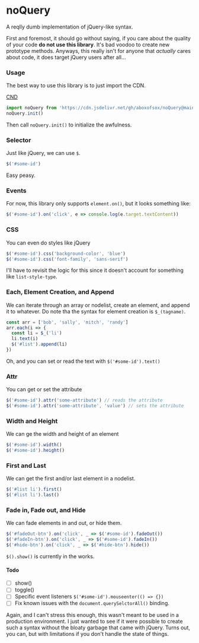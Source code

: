 # noQuery
A reqlly dumb implementation of jQuery-like syntax.

First and foremost, it should go without saying, if you care about the quality of your code **do not use this library**. It's bad voodoo to create new prototype methods. Anyways, this really isn't for anyone that *actually* cares about code, it does target jQuery users after all...

### Usage
The best way to use this library is to just import the CDN.

[CND](https://cdn.jsdelivr.net/gh/aboxofsox/noQuery@main/dist/noQuery.min.js)
```js
import noQuery from 'https://cdn.jsdelivr.net/gh/aboxofsox/noQuery@main/dist/noQuery.min.js'
noQuery.init()
```
Then call `noQuery.init()` to initialize the awfulness.

### Selector
Just like jQuery, we can use `$`.
```js
$('#some-id')
```
Easy peasy.

### Events
For now, this library only supports `element.on()`, but it looks something like:
```js
$('#some-id').on('click', e => console.log(e.target.textContent))
```

### CSS
You can even do styles like jQuery
```js
$('#some-id').css('background-color', 'blue')
$('#some-id').css('font-family', 'sans-serif')
```
I'll have to revisit the logic for this since it doesn't account for something like `list-style-type`.

### Each, Element Creation, and Append
We can iterate through an array or nodelist, create an element, and append it to whatever. Do note tha the syntax for element creation is `$_(tagname)`.
```js
const arr = ['bob', 'sally', 'mitch', 'randy']
arr.each(i => {
  const li = $_('li')
  li.text(i)
  $('#list').append(li)
})
```
Oh, and you can set or read the text with `$('#some-id').text()`

### Attr
You can get or set the attribute
```js
$('#some-id').attr('some-attribute') // reads the attribute
$('#some-id').attr('some-attribute', 'value') // sets the attribute
```

### Width and Height
We can ge the width and height of an element
```js
$('#some-id').width()
$('#some-id').height()
```

### First and Last
We can get the first and/or last element in a nodelist.
```js
$('#list li').first()
$('#list li').last()
```

### Fade in, Fade out, and Hide
We can fade elements in and out, or hide them.
```js
$('#fadeOut-btn').on('click', _ => $('#some-id').fadeOut())
$('#fadeIn-btn').on('click', _ => $('#some-id').fadeIn())
$('#hide-btn').on('click', _ => $('#hide-btn').hide())
```
`$().show()` is currently in the works.


#### Todo
- [ ] show()
- [ ] toggle()
- [ ] Specific event listeners `$('#some-id').mouseenter(() => {})`
- [ ] Fix known issues with the `document.querySelctorAll()` binding.

Again, and I can't stress this enough, this wasn't meant to be used in a production environment. I just wanted to see if it were possible to create such a syntax without the bloaty garbage that came with jQuery. Turns out, you can, but with limitations if you don't handle the state of things.
